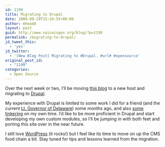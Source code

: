 ```yaml
---
id: 1199
title: Migrating to Drupal
date: 2009-09-29T15:24:55+00:00
author: mheadd
layout: post
guid: http://www.voiceingov.org/blog/?p=1199
permalink: /migrating-to-drupal/
jd_tweet_this:
  - 'yes'
jd_twitter:
  - '[New Blog Post] Migrating to #Drupal. #url# #opensource'
original_post_id:
  - "1199"
categories:
  - Open Source
---
```

Over the next week or two, I&#8217;ll be moving [this blog](http://www.voiceingov.org) to a new host and migrating to <a href="http://drupal.org/" target="_blank">Drupal</a>.

My experience with Drupal is limited to some work I did for a friend (and the current <a href="http://ltgov.delaware.gov/" target="_blank">Lt. Governor of Delaware</a>) some months ago, and also [some tinkering](http://www.voiceingov.org/blog/?p=544) on my own time. I&#8217;d like to be more proficient in Drupal and start developing my own custom modules, so I&#8217;ll be jumping in with both feet and porting this site over in the near future.

I still love <a href="http://wordpress.org/" target="_blank">WordPress</a> (it rocks!) but I feel like its time to move on up the CMS food chain a bit. Stay tuned for tips and lessons learned from the migration.